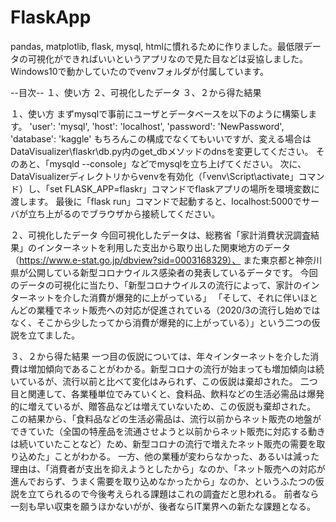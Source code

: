 # FlaskApp
pandas, matplotlib, flask, mysql, htmlに慣れるために作りました。最低限データの可視化ができればいいというアプリなので見た目などは妥協しました。Windows10で動かしていたのでvenvフォルダが付属しています。

--目次--
１、使い方
２、可視化したデータ
３、２から得た結果

１、使い方
まずmysqlで事前にユーザとデータベースを以下のように構築します。
            'user': 'mysql',
            'host': 'localhost',
            'password': 'NewPassword',
            'database': 'kaggle'
もちろんこの構成でなくてもいいですが、変える場合はDataVisualizer\flaskr\db.py内のget_dbメソッドのdnsを変更してください。
そのあと、「mysqld --console」などでmysqlを立ち上げてください。
次に、DataVisualizerディレクトリからvenvを有効化（「venv\Script\activate」コマンド）し、「set FLASK_APP=flaskr」コマンドでflaskアプリの場所を環境変数に渡します。
最後に「flask run」コマンドで起動すると、localhost:5000でサーバが立ち上がるのでブラウザから接続してください。

２、可視化したデータ
今回可視化したデータは、総務省「家計消費状況調査結果」のインターネットを利用した支出から取り出した関東地方のデータ（https://www.e-stat.go.jp/dbview?sid=0003168329）、
また東京都と神奈川県が公開している新型コロナウイルス感染者の発表しているデータです。
今回のデータの可視化に当たり、「新型コロナウイルスの流行によって、家計のインターネットを介した消費が爆発的に上がっている」
「そして、それに伴いほとんどの業種でネット販売への対応が促進されている（2020/3の流行し始めではなく、そこから少したってから消費が爆発的に上がっている）」という二つの仮説を立てました。

３、２から得た結果
一つ目の仮説については、年々インターネットを介した消費は増加傾向であることがわかる。新型コロナの流行が始まっても増加傾向は続いているが、流行以前と比べて変化はみられず、この仮説は棄却された。
二つ目と関連して、各業種単位でみていくと、食料品、飲料などの生活必需品は爆発的に増えているが、贈答品などは増えていないため、この仮説も棄却された。
この結果から、「食料品などの生活必需品は、流行以前からネット販売の地盤ができていた（全国の特産品を流通させようと以前からネット販売に対応する動きは続いていたことなど）ため、新型コロナの流行で増えたネット販売の需要を取り込めた」ことがわかる。
一方、他の業種が変わらなかった、あるいは減った理由は、「消費者が支出を抑えようとしたから」なのか、「ネット販売への対応が進んでおらず、うまく需要を取り込めなかったから」なのか、というふたつの仮説を立てられるので今後考えられる課題はこれの調査だと思われる。
前者なら一刻も早い収束を願うほかないがが、後者ならIT業界への新たな課題となる。
